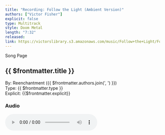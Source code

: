 ```yaml
---
title: "Recording: Follow the Light (Ambient Version)"
authors: ["Victor Fisher"]
explicit: false
type: Multitrack  
style: Doom Metal
length: "7:32"
released: 
link: https://victorslibrary.s3.amazonaws.com/music/Follow+the+Light/Follow+the+Light+(Ambient+Version).mp3
---
```


<g-link to="/song/follow-the-light">Song Page</g-link>

## {{ $frontmatter.title }}

By: <g-link to="/band/reenchantment">Reenchantment</g-link> ({{ $frontmatter.authors.join(', ') }})  
Type: {{ $frontmatter.type }}  
Explicit: {{$frontmatter.explicit}}

### Audio

<audio controls controlsList="nodownload">
  <source :src="$frontmatter.link" type="audio/mpeg">
Your browser does not support the audio element.
</audio>
